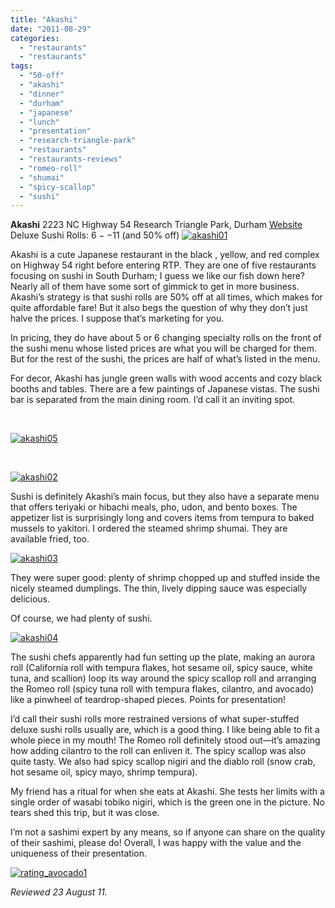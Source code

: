 ```yaml
---
title: "Akashi"
date: "2011-08-29"
categories: 
  - "restaurants"
  - "restaurants"
tags: 
  - "50-off"
  - "akashi"
  - "dinner"
  - "durham"
  - "japanese"
  - "lunch"
  - "presentation"
  - "research-triangle-park"
  - "restaurants"
  - "restaurants-reviews"
  - "romeo-roll"
  - "shumai"
  - "spicy-scallop"
  - "sushi"
---
```


**Akashi** 2223 NC Highway 54 Research Triangle Park, Durham [Website](http://www.akashisushi54.com/) Deluxe Sushi Rolls: $6--$11 (and 50% off) [![](http://s3.amazonaws.com/thegourmez-wpmedia/2011/08/akashi01.jpg "akashi01")](http://s3.amazonaws.com/thegourmez-wpmedia/2011/08/akashi01.jpg)

Akashi is a cute Japanese restaurant in the black , yellow, and red complex on Highway 54 right before entering RTP. They are one of five restaurants focusing on sushi in South Durham; I guess we like our fish down here? Nearly all of them have some sort of gimmick to get in more business. Akashi’s strategy is that sushi rolls are 50% off at all times, which makes for quite affordable fare! But it also begs the question of why they don’t just halve the prices. I suppose that’s marketing for you.

In pricing, they do have about 5 or 6 changing specialty rolls on the front of the sushi menu whose listed prices are what you will be charged for them. But for the rest of the sushi, the prices are half of what’s listed in the menu.

For decor, Akashi has jungle green walls with wood accents and cozy black booths and tables. There are a few paintings of Japanese vistas. The sushi bar is separated from the main dining room. I’d call it an inviting spot.

 

[![](http://s3.amazonaws.com/thegourmez-wpmedia/2011/08/akashi05.jpg "akashi05")](http://s3.amazonaws.com/thegourmez-wpmedia/2011/08/akashi05.jpg)

 

[![](http://s3.amazonaws.com/thegourmez-wpmedia/2011/08/akashi02.jpg "akashi02")](http://s3.amazonaws.com/thegourmez-wpmedia/2011/08/akashi02.jpg)

Sushi is definitely Akashi’s main focus, but they also have a separate menu that offers teriyaki or hibachi meals, pho, udon, and bento boxes. The appetizer list is surprisingly long and covers items from tempura to baked mussels to yakitori. I ordered the steamed shrimp shumai. They are available fried, too.

[![](http://s3.amazonaws.com/thegourmez-wpmedia/2011/08/akashi03.jpg "akashi03")](http://s3.amazonaws.com/thegourmez-wpmedia/2011/08/akashi03.jpg)

They were super good: plenty of shrimp chopped up and stuffed inside the nicely steamed dumplings. The thin, lively dipping sauce was especially delicious.

Of course, we had plenty of sushi.

[![](http://s3.amazonaws.com/thegourmez-wpmedia/2011/08/akashi04.jpg "akashi04")](http://s3.amazonaws.com/thegourmez-wpmedia/2011/08/akashi04.jpg)

The sushi chefs apparently had fun setting up the plate, making an aurora roll (California roll with tempura flakes, hot sesame oil, spicy sauce, white tuna, and scallion) loop its way around the spicy scallop roll and arranging the Romeo roll (spicy tuna roll with tempura flakes, cilantro, and avocado) like a pinwheel of teardrop-shaped pieces. Points for presentation!

I’d call their sushi rolls more restrained versions of what super-stuffed deluxe sushi rolls usually are, which is a good thing. I like being able to fit a whole piece in my mouth! The Romeo roll definitely stood out—it’s amazing how adding cilantro to the roll can enliven it. The spicy scallop was also quite tasty. We also had spicy scallop nigiri and the diablo roll (snow crab, hot sesame oil, spicy mayo, shrimp tempura).

My friend has a ritual for when she eats at Akashi. She tests her limits with a single order of wasabi tobiko nigiri, which is the green one in the picture. No tears shed this trip, but it was close.

I’m not a sashimi expert by any means, so if anyone can share on the quality of their sashimi, please do! Overall, I was happy with the value and the uniqueness of their presentation.

[![](http://s3.amazonaws.com/thegourmez-wpmedia/2009/02/rating_avocado1.gif "rating_avocado1")](http://s3.amazonaws.com/thegourmez-wpmedia/2009/02/rating_avocado1.gif)

_Reviewed 23 August 11._
